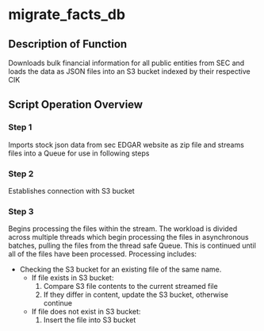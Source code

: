 # migrate_facts_db

## Description of Function
Downloads bulk financial information for all public entities from SEC and loads the data as JSON files into an S3 bucket indexed by their respective CIK

## Script Operation Overview

### Step 1
Imports stock json data from sec EDGAR website as zip file and streams files into a Queue for use in following steps

### Step 2
Establishes connection with S3 bucket

### Step 3
Begins processing the files within the stream. The workload is divided across multiple threads which begin processing the files in asynchronous batches, pulling the files from the thread safe Queue. This is continued until all of the files have been processed. Processing includes:
  - Checking the S3 bucket for an existing file of the same name.
    - If file exists in S3 bucket: 
      1. Compare S3 file contents to the current streamed file
      2. If they differ in content, update the S3 bucket, otherwise continue
    - If file does not exist in S3 bucket:
      1. Insert the file into S3 bucket
      
  
